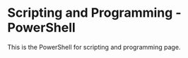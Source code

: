 # Scripting and Programming - PowerShell

This is the PowerShell for scripting and programming page.
